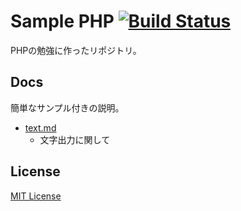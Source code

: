 # Sample PHP [![Build Status](https://travis-ci.org/koluku/sample-php.svg?branch=master)](https://travis-ci.org/koluku/sample-php)

PHPの勉強に作ったリポジトリ。

## Docs

簡単なサンプル付きの説明。

- [text.md](doc/text.md)
  - 文字出力に関して

## License

[MIT License](LICENSE.md)
